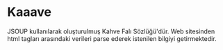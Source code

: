 # Kaaave
JSOUP kullanılarak oluşturulmuş Kahve Falı Sözlüğü'dür. Web sitesinden html tagları arasındaki verileri parse ederek istenilen bilgiyi getirmektedir.
